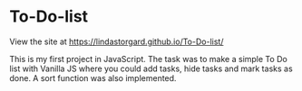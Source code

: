# To-Do-list

View the site at https://lindastorgard.github.io/To-Do-list/

This is my first project in JavaScript. The task was to make a simple To Do list with Vanilla JS where you could add tasks, hide tasks and mark tasks as done. A sort function was also implemented.
